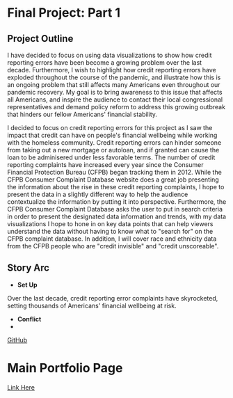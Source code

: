 # Final Project: Part 1

## Project Outline
I have decided to focus on using data visualizations to show how credit reporting errors have been become a growing problem over the last decade. Furthermore, I wish to highlight how credit reporting errors have exploded throughout the course of the pandemic, and illustrate how this is an ongoing problem that still affects many Americans even throughout our pandemic recovery. My goal is to bring awareness to this issue that affects all Americans, and inspire the audience to contact their local congressional representatives and demand policy reform to address this growing outbreak that hinders our fellow Americans' financial stability. 

I decided to focus on credit reporting errors for this project as I saw the impact that credit can have on people's financial wellbeing while working with the homeless community. Credit reporting errors can hinder someone from taking out a new mortgage or autoloan, and if granted can cause the loan to be adminisered under less favorable terms. The number of credit reporting complaints have increased every year since the Consumer Financial Protection Bureau (CFPB) began tracking them in 2012. While the CFPB Consumer Complaint Database website does a great job presenting the information about the rise in these credit reporting complaints, I hope to present the data in a slightly different way to help the audience contextualize the information by putting it into perspective. Furthermore, the CFPB Consumer Complaint Database asks the user to put in search criteria in order to present the designated data information and trends, with my data visualizations I hope to hone in on key data points that can help viewers understand the data without having to know what to "search for" on the CFPB complaint database. In addition, I will cover race and ethnicity data from the CFPB people who are "credit invisible" and "credit unscoreable".


##  Story Arc

* __Set Up__

Over the last decade, credit reporting error complaints have skyrocketed, setting thousands of Americans' financial wellbeing at risk. 
* __Conflict__
* 






[GitHub](http://github.com)













# Main Portfolio Page
[Link Here](/README.md)
